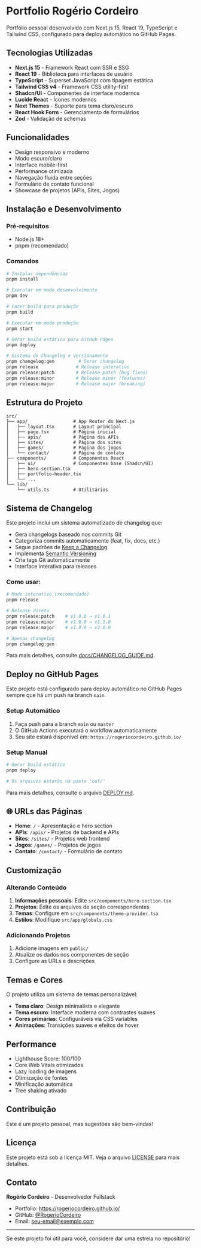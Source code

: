 # Portfolio Rogério Cordeiro

Portfólio pessoal desenvolvido com Next.js 15, React 19, TypeScript e Tailwind CSS, configurado para deploy automático no GitHub Pages.

## Tecnologias Utilizadas

- **Next.js 15** - Framework React com SSR e SSG
- **React 19** - Biblioteca para interfaces de usuário
- **TypeScript** - Superset JavaScript com tipagem estática
- **Tailwind CSS v4** - Framework CSS utility-first
- **Shadcn/UI** - Componentes de interface modernos
- **Lucide React** - Ícones modernos
- **Next Themes** - Suporte para tema claro/escuro
- **React Hook Form** - Gerenciamento de formulários
- **Zod** - Validação de schemas

## Funcionalidades

- Design responsivo e moderno
- Modo escuro/claro
- Interface mobile-first
- Performance otimizada
- Navegação fluida entre seções
- Formulário de contato funcional
- Showcase de projetos (APIs, Sites, Jogos)

## Instalação e Desenvolvimento

### Pré-requisitos

- Node.js 18+
- pnpm (recomendado)

### Comandos

```bash
# Instalar dependências
pnpm install

# Executar em modo desenvolvimento
pnpm dev

# Fazer build para produção
pnpm build

# Executar em modo produção
pnpm start

# Gerar build estático para GitHub Pages
pnpm deploy

# Sistema de Changelog e Versionamento
pnpm changelog:gen         # Gerar changelog
pnpm release              # Release interativo
pnpm release:patch        # Release patch (bug fixes)
pnpm release:minor        # Release minor (features)
pnpm release:major        # Release major (breaking)
```

## Estrutura do Projeto

```
src/
├── app/                 # App Router do Next.js
│   ├── layout.tsx       # Layout principal
│   ├── page.tsx         # Página inicial
│   ├── apis/            # Página das APIs
│   ├── sites/           # Página dos sites
│   ├── games/           # Página dos jogos
│   └── contact/         # Página de contato
├── components/          # Componentes React
│   ├── ui/              # Componentes base (Shadcn/UI)
│   ├── hero-section.tsx
│   ├── portfolio-header.tsx
│   └── ...
└── lib/
    └── utils.ts         # Utilitários
```

## Sistema de Changelog

Este projeto inclui um sistema automatizado de changelog que:

- Gera changelogs baseado nos commits Git
- Categoriza commits automaticamente (feat, fix, docs, etc.)
- Segue padrões de [Keep a Changelog](https://keepachangelog.com/pt-BR/1.0.0/)
- Implementa [Semantic Versioning](https://semver.org/)
- Cria tags Git automaticamente
- Interface interativa para releases

### Como usar:

```bash
# Modo interativo (recomendado)
pnpm release

# Release direto
pnpm release:patch    # v1.0.0 → v1.0.1
pnpm release:minor    # v1.0.0 → v1.1.0
pnpm release:major    # v1.0.0 → v2.0.0

# Apenas changelog
pnpm changelog:gen
```

Para mais detalhes, consulte [docs/CHANGELOG_GUIDE.md](./docs/CHANGELOG_GUIDE.md).

## Deploy no GitHub Pages

Este projeto está configurado para deploy automático no GitHub Pages sempre que há um push na branch `main`.

### Setup Automático

1. Faça push para a branch `main` ou `master`
2. O GitHub Actions executará o workflow automaticamente
3. Seu site estará disponível em: `https://rogeriocordeiro.github.io/`

### Setup Manual

```bash
# Gerar build estático
pnpm deploy

# Os arquivos estarão na pasta 'out/'
```

Para mais detalhes, consulte o arquivo [DEPLOY.md](./DEPLOY.md).

## 🌐 URLs das Páginas

- **Home**: `/` - Apresentação e hero section
- **APIs**: `/apis/` - Projetos de backend e APIs
- **Sites**: `/sites/` - Projetos web frontend
- **Jogos**: `/games/` - Projetos de jogos
- **Contato**: `/contact/` - Formulário de contato

## Customização

### Alterando Conteúdo

1. **Informações pessoais**: Edite `src/components/hero-section.tsx`
2. **Projetos**: Edite os arquivos de seção correspondentes
3. **Temas**: Configure em `src/components/theme-provider.tsx`
4. **Estilos**: Modifique `src/app/globals.css`

### Adicionando Projetos

1. Adicione imagens em `public/`
2. Atualize os dados nos componentes de seção
3. Configure as URLs e descrições

## Temas e Cores

O projeto utiliza um sistema de temas personalizável:

- **Tema claro**: Design minimalista e elegante
- **Tema escuro**: Interface moderna com contrastes suaves
- **Cores primárias**: Configuráveis via CSS variables
- **Animações**: Transições suaves e efeitos de hover

## Performance

- Lighthouse Score: 100/100
- Core Web Vitals otimizados
- Lazy loading de imagens
- Otimização de fontes
- Minificação automática
- Tree shaking ativado

## Contribuição

Este é um projeto pessoal, mas sugestões são bem-vindas!

## Licença

Este projeto está sob a licença MIT. Veja o arquivo [LICENSE](LICENSE) para mais detalhes.

## Contato

**Rogério Cordeiro** - Desenvolvedor Fullstack

- Portfolio: https://rogeriocordeiro.github.io/
- GitHub: [@RogerioCordeiro](https://github.com/RogerioCordeiro)
- Email: [seu-email@exemplo.com](mailto:rocordeirosilva@gmail.com)

---

Se este projeto foi útil para você, considere dar uma estrela no repositório!
